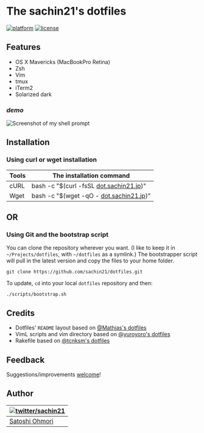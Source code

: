 # The sachin21's dotfiles
[![platform](https://img.shields.io/badge/platform-OS%20X-lightgrey.svg?style=flat)](./doc/OSX.md "Platform")
[![license](http://img.shields.io/badge/license-MIT-blue.svg?style=flat)](./doc/LICENSE-MIT.txt "License")

## Features
- OS X Mavericks (MacBookPro Retina)
- Zsh
- Vim
- tmux
- iTerm2
- Solarized dark

### *demo*
![Screenshot of my shell prompt](http://i.imgur.com/KVW2y9P.png)

## Installation
### Using curl or wget installation

| Tools | <a name="oneliner">The installation command</a> |
|-------|-------------------------------------------------|
| cURL | bash -c "$(curl -fsSL [dot.sachin21.jp](https://raw.githubusercontent.com/sachin21/dotfiles/master/script/bootstrap.sh))" |
| Wget | bash -c "$(wget -qO - [dot.sachin21.jp](https://raw.githubusercontent.com/sachin21/dotfiles/master/script/bootstrap.sh))" |

## OR

### Using Git and the bootstrap script

You can clone the repository wherever you want. (I like to keep it in `~/Projects/dotfiles`, with `~/dotfiles` as a symlink.) The bootstrapper script will pull in the latest version and copy the files to your home folder.

```
git clone https://github.com/sachin21/dotfiles.git
```

To update, `cd` into your local `dotfiles` repository and then:

```
./scripts/bootstrap.sh
```

## Credits

* Dotfiles' `README` layout based on [@Mathias's dotfiles](https://github.com/mathiasbynens/dotfiles)
* VimL scripts and vim directory based on [@yuroyoro's dotfiles](https://github.com/yuroyoro/dotfiles)
* Rakefile based on [@tcnksm's dotfiles](https://github.com/tcnksm/dotfiles)

## Feedback

Suggestions/improvements
[welcome](https://github.com/sachin21/dotfiles/issues)!

## Author

| [![twitter/sachin21](https://gravatar.com/userimage/49772896/a17286cabf5ef69a0d4c8dd2acc85d25.png?size=100)](http://twitter.com/sachin21__ "Follow @sachin21__ on Twitter") |
|---|
| [Satoshi Ohmori](http://profile.sachin21.info) |
